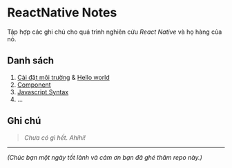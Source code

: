 # ReactNative Notes
Tập hợp các ghi chú cho quá trình nghiên cứu *React Native* và họ hàng của nó.

## Danh sách

1. [Cài đặt môi trường](./Notes/001_CaiDatMoiTruong.md) & [Hello world](./Notes/001_Helloworld.md)
2. [Component](./Notes/002_Component.md)
3. [Javascript Syntax](./Notes/003_JavascriptSyntax.md)
4. ...

## Ghi chú

> *Chưa có gì hết. Ahihi!*

---

*(Chúc bạn một ngày tốt lành và cảm ơn bạn đã ghé thăm repo này.)*